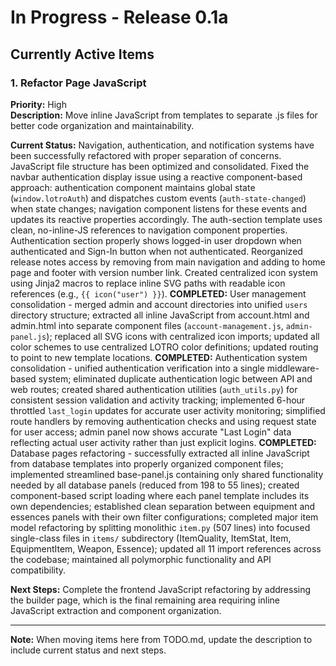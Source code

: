 # In Progress - Release 0.1a

## Currently Active Items

### 1. Refactor Page JavaScript
**Priority:** High  
**Description:** Move inline JavaScript from templates to separate .js files for better code organization and maintainability.

**Current Status:** Navigation, authentication, and notification systems have been successfully refactored with proper separation of concerns. JavaScript file structure has been optimized and consolidated. Fixed the navbar authentication display issue using a reactive component-based approach: authentication component maintains global state (`window.lotroAuth`) and dispatches custom events (`auth-state-changed`) when state changes; navigation component listens for these events and updates its reactive properties accordingly. The auth-section template uses clean, no-inline-JS references to navigation component properties. Authentication section properly shows logged-in user dropdown when authenticated and Sign-In button when not authenticated. Reorganized release notes access by removing from main navigation and adding to home page and footer with version number link. Created centralized icon system using Jinja2 macros to replace inline SVG paths with readable icon references (e.g., `{{ icon("user") }}`). **COMPLETED:** User management consolidation - merged admin and account directories into unified `users` directory structure; extracted all inline JavaScript from account.html and admin.html into separate component files (`account-management.js`, `admin-panel.js`); replaced all SVG icons with centralized icon imports; updated all color schemes to use centralized LOTRO color definitions; updated routing to point to new template locations. **COMPLETED:** Authentication system consolidation - unified authentication verification into a single middleware-based system; eliminated duplicate authentication logic between API and web routes; created shared authentication utilities (`auth_utils.py`) for consistent session validation and activity tracking; implemented 6-hour throttled `last_login` updates for accurate user activity monitoring; simplified route handlers by removing authentication checks and using request state for user access; admin panel now shows accurate "Last Login" data reflecting actual user activity rather than just explicit logins. **COMPLETED:** Database pages refactoring - successfully extracted all inline JavaScript from database templates into properly organized component files; implemented streamlined base-panel.js containing only shared functionality needed by all database panels (reduced from 198 to 55 lines); created component-based script loading where each panel template includes its own dependencies; established clean separation between equipment and essences panels with their own filter configurations; completed major item model refactoring by splitting monolithic `item.py` (507 lines) into focused single-class files in `items/` subdirectory (ItemQuality, ItemStat, Item, EquipmentItem, Weapon, Essence); updated all 11 import references across the codebase; maintained all polymorphic functionality and API compatibility.

**Next Steps:** Complete the frontend JavaScript refactoring by addressing the builder page, which is the final remaining area requiring inline JavaScript extraction and component organization.

---

**Note:** When moving items here from TODO.md, update the description to include current status and next steps. 
